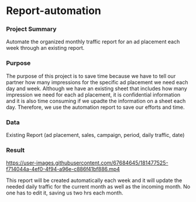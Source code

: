 # Report-automation

### Project Summary
Automate the organized monthly traffic report for an ad placement each week through an existing report.

### Purpose
The purpose of this project is to save time because we have to tell our partner how many impressions for the specific ad placement we need each day and week. Although we have an existing sheet that includes how many impression we need for each ad placement, it is confidential information and it is also time consuming if we upadte the information on a sheet each day. Therefore, we use the automation report to save our efforts and time.

### Data
Existing Report (ad placement, sales, campaign, period, daily traffic, date)

### Result

https://user-images.githubusercontent.com/67684645/181477525-f714044a-4ef0-4f94-a96e-c886f41bf886.mp4

This report will be created automatically each week and it will update the needed daily traffic for the current month as well as the incoming month. No one has to edit it, saving us two hrs each month.
